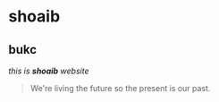 # shoaib
## bukc
_this is **shoaib** website_
   
   > We're living the future so
> the present is our past.
